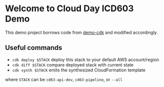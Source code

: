 # Welcome to Cloud Day ICD603 Demo

This demo project borrows code from [demo-cdk](https://github.com/donnieprakoso/demo-cdk) and modified accordingly.

## Useful commands

* `cdk deploy $STACK`      deploy this stack to your default AWS account/region
* `cdk diff $STACK`        compare deployed stack with current state
* `cdk synth $STACK`       emits the synthesized CloudFormation template

where `STACK` can be `cd63-api-dev`, `cd63-pipeline`, or `--all`
